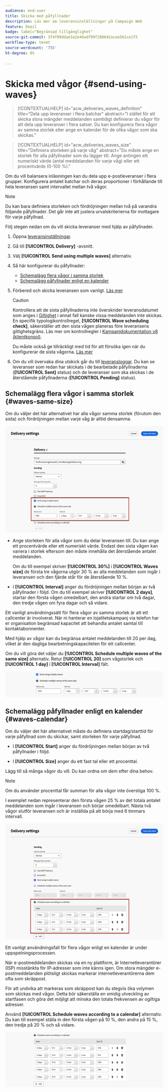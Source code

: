 ```yaml
---
audience: end-user
title: Skicka med påfyllnader
description: Läs mer om leveransinställningar på Campaign Web
feature: Email
badge: label="Begränsad tillgänglighet"
source-git-commit: 3f4f09ddae3a2e46adf99f288642acee561ce1f5
workflow-type: tm+mt
source-wordcount: '755'
ht-degree: 0%

---
```



# Skicka med vågor {#send-using-waves}

>[!CONTEXTUALHELP]
>id="acw_deliveries_waves_definition"
>title="Dela upp leveranser i flera batchar"
>abstract="I stället för att skicka stora mängder meddelanden samtidigt definierar du vågor för att dela upp leveranser i flera satser. Du kan konfigurera flera vågor av samma storlek eller ange en kalender för de olika vågor som ska skickas."

>[!CONTEXTUALHELP]
>id="acw_deliveries_waves_size"
>title="Definiera storleken på varje våg"
>abstract="Du måste ange en storlek för alla påfyllnader som du lägger till. Ange antingen ett numeriskt värde (antal meddelanden för varje våg) eller ett procentvärde (0-100 %)."

Om du vill balansera inläsningen kan du dela upp e-postleveranser i flera grupper. Konfigurera antalet batchar och deras proportioner i förhållande till hela leveransen samt intervallet mellan två vågor.

>[!NOTE]
>
>Du kan bara definiera storleken och fördröjningen mellan två på varandra följande påfyllnader. Det går inte att justera urvalskriterierna för mottagare för varje påfyllnad.

Följ stegen nedan om du vill skicka leveranser med hjälp av påfyllnader.

1. Öppna [leveransinställningar](delivery-settings.md#retries).

1. Gå till **[!UICONTROL Delivery]** -avsnitt.

1. Välj **[!UICONTROL Send using multiple waves]** alternativ.

1. Så här konfigurerar du påfyllnader:

   * [Schemalägg flera vågor i samma storlek](#waves-same-size)
   * [Schemalägg påfyllnader enligt en kalender](#waves-calendar)

1. Förbered och skicka leveransen som vanligt. [Läs mer](../msg/gs-deliveries.md)

   >[!CAUTION]
   >
   >Kontrollera att de sista påfyllnaderna inte överskrider leveransdatumet som anges i [Giltighet](delivery-settings.md#validity) i annat fall kanske vissa meddelanden inte skickas. En specifik typologikontrollregel, **[!UICONTROL Wave scheduling check]**, säkerställer att den sista vågen planeras före leveransens giltighetsgräns. Läs mer om kontrollregler i [Kampanjdokumentation v8 (klientkonsol)](https://experienceleague.adobe.com/docs/campaign/automation/campaign-optimization/control-rules.html).
   >
   >Du måste också ge tillräckligt med tid för att försöka igen när du konfigurerar de sista vågorna. [Läs mer](delivery-settings.md#retries)

1. Om du vill övervaka dina utskick går du till [leveransloggar](../monitor/delivery-logs.md). Du kan se leveranser som redan har skickats i de bearbetade påfyllnaderna (**[!UICONTROL Sent]** status) och de leveranser som ska skickas i de återstående påfyllnaderna (**[!UICONTROL Pending]** status).

## Schemalägg flera vågor i samma storlek {#waves-same-size}

Om du väljer det här alternativet har alla vågor samma storlek (förutom den sista) och fördröjningen mellan varje våg är alltid densamma.

![](assets/waves-same-size.png)

* Ange storleken för alla vågor som du delar leveransen till. Du kan ange ett procentvärde eller ett numeriskt värde. Endast den sista vågen kan variera i storlek eftersom den måste innehålla det återstående antalet meddelanden.

  Om du till exempel skriver **[!UICONTROL 30%]** i **[!UICONTROL Waves size]** de första tre vågorna utgör 30 % av alla meddelanden som ingår i leveransen och den fjärde står för de återstående 10 %.

* I **[!UICONTROL Interval]** anger du fördröjningen mellan början av två påfyllnader i följd. Om du till exempel skriver **[!UICONTROL 2 days]**, startar den första vågen omedelbart, den andra startar om två dagar, den tredje vågen om fyra dagar och så vidare.

Ett vanligt användningssätt för flera vågor av samma storlek är att ett callcenter är involverat. När ni hanterar en lojalitetskampanj via telefon har er organisation begränsad kapacitet att behandla antalet samtal till kontaktabonnenter.

Med hjälp av vågor kan du begränsa antalet meddelanden till 20 per dag, vilket är den dagliga bearbetningskapaciteten för ett callcenter.

Om du vill göra det väljer du **[!UICONTROL Schedule multiple waves of the same size]** alternativ. Retur **[!UICONTROL 20]** som vågstorlek och **[!UICONTROL 1 day]** i **[!UICONTROL Interval]** fält.

![](assets/waves-call-center.png)

## Schemalägg påfyllnader enligt en kalender {#waves-calendar}

Om du väljer det här alternativet måste du definiera startdag/starttid för varje påfyllnad som du skickar, samt storleken för varje påfyllnad.

* I **[!UICONTROL Start]** anger du fördröjningen mellan början av två påfyllnader i följd.

* I **[!UICONTROL Size]** anger du ett fast tal eller ett procenttal.

Lägg till så många vågor du vill. Du kan ordna om dem efter dina behov.

>[!NOTE]
>
>Om du använder procenttal får summan för alla vågor inte överstiga 100 %.

I exemplet nedan representerar den första vågen 25 % av det totala antalet meddelanden som ingår i leveransen och börjar omedelbart. Nästa två vågor slutför leveransen och är inställda på att börja med 6 timmars intervall.

![](assets/waves-calendar.png)

Ett vanligt användningsfall för flera vågor enligt en kalender är under uppspelningsprocessen.

När e-postmeddelanden skickas via en ny plattform, är Internetleverantörer (ISP) misstänkta för IP-adresser som inte känns igen. Om stora mängder e-postmeddelanden plötsligt skickas markerar internetleverantörerna dem ofta som skräppost.

För att undvika att markeras som skräppost kan du stegvis öka volymen som skickas med vågor. Detta bör säkerställa en smidig utveckling av startfasen och göra det möjligt att minska den totala frekvensen av ogiltiga adresser.

Använd **[!UICONTROL Schedule waves according to a calendar]** alternativ. Du kan till exempel ställa in den första vågen på 10 %, den andra på 15 %, den tredje på 20 % och så vidare.

![](assets/waves-ramp-up.png)



